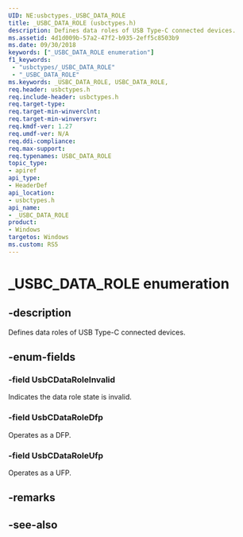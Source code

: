 ```yaml
---
UID: NE:usbctypes._USBC_DATA_ROLE
title: _USBC_DATA_ROLE (usbctypes.h)
description: Defines data roles of USB Type-C connected devices.
ms.assetid: 4d1d009b-57a2-47f2-b935-2eff5c8503b9
ms.date: 09/30/2018
keywords: ["_USBC_DATA_ROLE enumeration"]
f1_keywords:
 - "usbctypes/_USBC_DATA_ROLE"
 - "_USBC_DATA_ROLE"
ms.keywords: _USBC_DATA_ROLE, USBC_DATA_ROLE, 
req.header: usbctypes.h
req.include-header: usbctypes.h
req.target-type:
req.target-min-winverclnt:
req.target-min-winversvr:
req.kmdf-ver: 1.27
req.umdf-ver: N/A
req.ddi-compliance:
req.max-support:
req.typenames: USBC_DATA_ROLE
topic_type: 
- apiref
api_type: 
- HeaderDef
api_location: 
- usbctypes.h
api_name: 
- _USBC_DATA_ROLE
product:
- Windows
targetos: Windows
ms.custom: RS5
---
```


# _USBC_DATA_ROLE enumeration

## -description
Defines data roles of USB Type-C connected devices.


## -enum-fields

### -field UsbCDataRoleInvalid 

Indicates the data role state is invalid.

### -field UsbCDataRoleDfp 
Operates as a DFP.

### -field UsbCDataRoleUfp 
Operates as a UFP.

## -remarks

## -see-also
